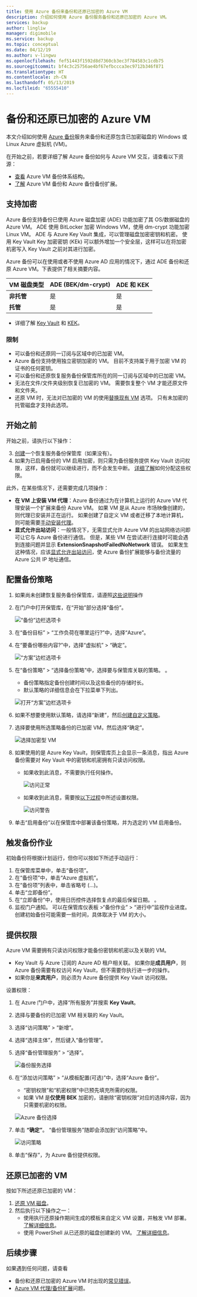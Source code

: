 ```yaml
---
title: 使用 Azure 备份来备份和还原已加密的 Azure VM
description: 介绍如何使用 Azure 备份服务备份和还原已加密的 Azure VM。
services: backup
author: lingliw
manager: digimobile
ms.service: backup
ms.topic: conceptual
ms.date: 04/12/19
ms.author: v-lingwu
ms.openlocfilehash: fef51443f1592d8d7360cb3ec3f784583c1cdb75
ms.sourcegitcommit: bf4c3c25756ae4bf67efbccca3ec9712b346f871
ms.translationtype: HT
ms.contentlocale: zh-CN
ms.lasthandoff: 05/13/2019
ms.locfileid: "65555410"
---
```

# <a name="back-up-and-restore-encrypted-azure-vm"></a>备份和还原已加密的 Azure VM

本文介绍如何使用 [Azure 备份](backup-overview.md)服务来备份和还原包含已加密磁盘的 Windows 或 Linux Azure 虚拟机 (VM)。

在开始之前，若要详细了解 Azure 备份如何与 Azure VM 交互，请查看以下资源：

- [查看](backup-architecture.md#architecture-direct-backup-of-azure-vms) Azure VM 备份体系结构。
- [了解](backup-azure-vms-introduction.md) Azure VM 备份和 Azure 备份备份扩展。

## <a name="encryption-support"></a>支持加密

Azure 备份支持备份已使用 Azure 磁盘加密 (ADE) 功能加密了其 OS/数据磁盘的 Azure VM。 ADE 使用 BitLocker 加密 Windows VM，使用 dm-crypt 功能加密 Linux VM。 ADE 与 Azure Key Vault 集成，可以管理磁盘加密密钥和机密。 使用 Key Vault Key 加密密钥 (KEk) 可以额外增加一个安全层，这样可以在将加密机密写入 Key Vault 之前对其进行加密。

Azure 备份可以在使用或者不使用 Azure AD 应用的情况下，通过 ADE 备份和还原 Azure VM。下表提供了相关摘要内容。

**VM 磁盘类型** | **ADE (BEK/dm-crypt)** | **ADE 和 KEK**
--- | --- | ---
**非托管** | 是 | 是
**托管**  | 是 | 是

- 详细了解 [Key Vault](../key-vault/key-vault-overview.md) 和 [KEK](https://blogs.msdn.microsoft.com/cclayton/2017/01/03/creating-a-key-encrypting-key-kek/)。




### <a name="limitations"></a>限制

- 可以备份和还原同一订阅与区域中的已加密 VM。
- Azure 备份支持使用独立密钥加密的 VM。 目前不支持属于用于加密 VM 的证书的任何密钥。
- 可以备份和还原恢复服务备份保管库所在的同一订阅与区域中的已加密 VM。
- 无法在文件/文件夹级别恢复已加密的 VM。 需要恢复整个 VM 才能还原文件和文件夹。
- 还原 VM 时，无法对已加密的 VM 的使用[替换现有 VM](backup-azure-arm-restore-vms.md#restore-options) 选项。 只有未加密的托管磁盘才支持此选项。




## <a name="before-you-start"></a>开始之前

开始之前，请执行以下操作：

3. [创建](backup-azure-arm-vms-prepare.md#create-a-vault)一个恢复服务备份保管库（如果没有）。
4. 如果为已启用备份的 VM 启用加密，则只需为备份服务提供 Key Vault 访问权限，这样，备份就可以继续进行，而不会发生中断。 [详细了解](#provide-permissions)如何分配这些权限。

此外，在某些情况下，还需要完成几项操作：

- **在 VM 上安装 VM 代理**：Azure 备份通过为在计算机上运行的 Azure VM 代理安装一个扩展来备份 Azure VM。 如果 VM 是从 Azure 市场映像创建的，则代理已安装并正在运行。 如果创建了自定义 VM 或者迁移了本地计算机，则可能需要[手动安装代理](backup-azure-arm-vms-prepare.md#install-the-vm-agent)。
- **显式允许出站访问**：一般情况下，无需显式允许 Azure VM 的出站网络访问即可让它与 Azure 备份进行通信。 但是，某些 VM 在尝试进行连接时可能会遇到连接问题并显示 **ExtensionSnapshotFailedNoNetwork** 错误。 如果发生这种情况，应该[显式允许出站访问](backup-azure-arm-vms-prepare.md#explicitly-allow-outbound-access)，使 Azure 备份扩展能够与备份流量的 Azure 公共 IP 地址通信。



## <a name="configure-a-backup-policy"></a>配置备份策略

1. 如果尚未创建恢复服务备份保管库，请遵照[这些说明](backup-azure-arm-vms-prepare.md#create-a-vault)操作
2. 在门户中打开保管库，在“开始”部分选择“备份”。

    ![“备份”边栏选项卡](./media/backup-azure-vms-encryption/select-backup.png)

3. 在“备份目标” > “工作负荷在哪里运行?”中，选择“Azure”。
4. 在“要备份哪些内容?”中，选择“虚拟机” > “确定”。

      ![“方案”边栏选项卡](./media/backup-azure-vms-encryption/select-backup-goal-one.png)

5. 在“备份策略” > “选择备份策略”中，选择要与保管库关联的策略。 。
    - 备份策略指定备份创建时间以及这些备份的存储时长。
    - 默认策略的详细信息会在下拉菜单下列出。

    ![打开“方案”边栏选项卡](./media/backup-azure-vms-encryption/select-backup-goal-two.png)

6. 如果不想要使用默认策略，请选择“新建”，然后[创建自定义策略](backup-azure-arm-vms-prepare.md#create-a-custom-policy)。


7. 选择要使用所选策略备份的已加密 VM，然后选择“确定”。

      ![选择加密型 VM](./media/backup-azure-vms-encryption/selected-encrypted-vms.png)

8. 如果使用的是 Azure Key Vault，则保管库页上会显示一条消息，指出 Azure 备份需要对 Key Vault 中的密钥和机密拥有只读访问权限。

    - 如果收到此消息，不需要执行任何操作。

        ![访问正常](./media/backup-azure-vms-encryption/access-ok.png)

    - 如果收到此消息，需要按[以下过程](#provide-permissions)中所述设置权限。

        ![访问警告](./media/backup-azure-vms-encryption/access-warning.png)

9. 单击“启用备份”以在保管库中部署该备份策略，并为选定的 VM 启用备份。


## <a name="trigger-a-backup-job"></a>触发备份作业

初始备份将根据计划运行，但你可以按如下所述手动运行：

1. 在保管库菜单中，单击“备份项”。
2. 在“备份项”中，单击“Azure 虚拟机”。
3. 在“备份项”列表中，单击省略号 (...)。
4. 单击“立即备份”。
5. 在“立即备份”中，使用日历控件选择恢复点的最后保留日期。 。
6. 监视门户通知。 可以在保管库仪表板 >“备份作业” > “进行中”监视作业进度。 创建初始备份可能需要一些时间，具体取决于 VM 的大小。


## <a name="provide-permissions"></a>提供权限

Azure VM 需要拥有只读访问权限才能备份密钥和机密以及关联的 VM。

- Key Vault 与 Azure 订阅的 Azure AD 租户相关联。 如果你是**成员用户**，则 Azure 备份需要有权访问 Key Vault，但不需要你执行进一步的操作。
- 如果你是**来宾用户**，则必须为 Azure 备份提供 Key Vault 访问权限。

设置权限：

1. 在 Azure 门户中，选择“所有服务”并搜索 **Key Vault**。
2. 选择与要备份的已加密 VM 相关联的 Key Vault。
3. 选择“访问策略” > “新增”。
4. 选择“选择主体”，然后键入“备份管理”。
5. 选择“备份管理服务” > “选择”。

    ![备份服务选择](./media/backup-azure-vms-encryption/select-backup-service.png)

6. 在“添加访问策略” > “从模板配置(可选)”中，选择“Azure 备份”。
    - “密钥权限”和“机密权限”中已预先填充所需的权限。
    - 如果 VM 是**仅使用 BEK** 加密的，请删除“密钥权限”对应的选择内容，因为只需要机密的权限。

    ![Azure 备份选择](./media/backup-azure-vms-encryption/select-backup-template.png)

6. 单击 **“确定”**。 “备份管理服务”随即会添加到“访问策略”中。

    ![访问策略](./media/backup-azure-vms-encryption/backup-service-access-policy.png)

7. 单击“保存”，为 Azure 备份提供权限。

## <a name="restore-an-encrypted-vm"></a>还原已加密的 VM

按如下所述还原已加密的 VM：

1. [还原 VM 磁盘](backup-azure-arm-restore-vms.md#restore-disks)。
2. 然后执行以下操作之一：
    - 使用执行还原操作期间生成的模板来自定义 VM 设置，并触发 VM 部署。 [了解详细信息](backup-azure-arm-restore-vms.md#use-templates-to-customize-a-restored-vm)。
    - 使用 PowerShell 从已还原的磁盘创建新的 VM。 [了解详细信息](backup-azure-vms-automation.md#create-a-vm-from-restored-disks)。

## <a name="next-steps"></a>后续步骤

如果遇到任何问题，请查看

- 备份和还原已加密的 Azure VM 时出现的[常见错误](backup-azure-vms-troubleshoot.md)。
- [Azure VM 代理/备份扩展](backup-azure-troubleshoot-vm-backup-fails-snapshot-timeout.md)问题。


<!-- Update_Description: wording update -->
